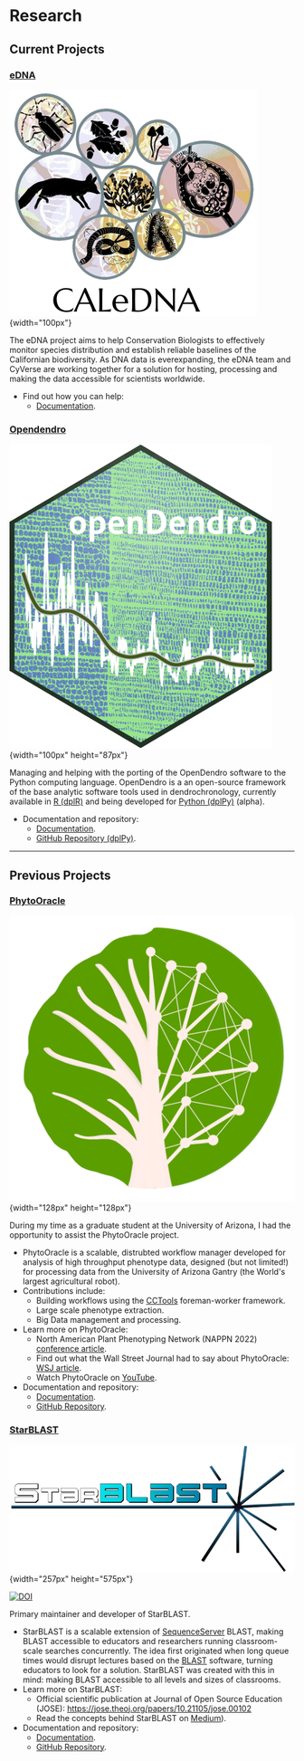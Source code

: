 # Research

## Current Projects

### [eDNA](https://ucedna.com/our-mission)

![eDNA](./assets/edna.png){width="100px"}

The eDNA project aims to help Conservation Biologists to effectively monitor species distribution and establish reliable baselines of the Californian biodiversity. As DNA data is everexpanding, the eDNA team and CyVerse are working together for a solution for hosting, processing and making the data accessible for scientists worldwide.

- Find out how you can help:
    - [Documentation](https://ucedna.com/our-mission).

### [Opendendro](https://opendendro.org/)

![OD](./assets/openDendro.png){width="100px" height="87px"}

Managing and helping with the porting of the OpenDendro software to the Python computing language.
OpenDendro is a an open-source framework of the base analytic software tools used in dendrochronology, currently available in [R (dplR)](https://opendendro.org/r/) and being developed for [Python (dplPy)](https://opendendro.org/python/) (alpha).

- Documentation and repository:
    - [Documentation](https://opendendro.org/).
    - [GitHub Repository (dplPy)](https://github.com/OpenDendro/dplPy).

---

## Previous Projects

### [PhytoOracle](https://github.com/phytooracle)

![PO](./assets/PhytoOracle_logo.png){width="128px" height="128px"}

During my time as a graduate student at the University of Arizona, I had the opportunity to assist the PhytoOracle project.

- PhytoOracle is a scalable, distrubted workflow manager developed for analysis of high throughput phenotype data, designed (but not limited!) for processing data from the University of Arizona Gantry (the World's largest agricultural robot). 
- Contributions include: 
    - Building workflows using the [CCTools](https://ccl.cse.nd.edu/software/downloadfiles.php) foreman-worker framework.
    - Large scale phenotype extraction.
    - Big Data management and processing.
- Learn more on PhytoOracle:
    - North American Plant Phenotyping Network (NAPPN 2022) [conference article](https://www.essoar.org/doi/10.1002/essoar.10508789.1). 
    - Find out what the Wall Street Journal had to say about PhytoOracle: [WSJ article](https://www.wsj.com/articles/how-a-30-ton-robot-could-help-crops-withstand-climate-change-11597237276).
    - Watch PhytoOracle on [YouTube](https://www.youtube.com/watch?v=da2gKRdMeXY).
- Documentation and repository:
    - [Documentation](https://phytooracle.readthedocs.io/en/latest/).
    - [GitHub Repository](https://github.com/phytooracle).

### [StarBLAST](https://github.com/LyonsLab/StarBLAST) 

![SB](./assets/Starblast_logo.png){width="257px" height="575px"}

[![DOI](https://jose.theoj.org/papers/10.21105/jose.00102/status.svg)](https://doi.org/10.21105/jose.00102)

Primary maintainer and developer of StarBLAST.

- StarBLAST is a scalable extension of [SequenceServer](http://sequenceserver.com/) BLAST, making BLAST accessible to educators and researchers running classroom-scale searches concurrently. The idea first originated when long queue times would disrupt lectures based on the [BLAST](https://blast.ncbi.nlm.nih.gov/Blast.cgi) software, turning educators to look for a solution. StarBLAST was created with this in mind: making BLAST accessible to all levels and sizes of classrooms.
- Learn more on StarBLAST:
    - Official scientific publication at Journal of Open Source Education (JOSE): https://jose.theoj.org/papers/10.21105/jose.00102
    - Read the concepts behind StarBLAST on [Medium](https://medium.com/@samanthalrobbins/starblast-cafd04f7916a)).
- Documentation and repository:
    - [Documentation](https://starblast.readthedocs.io/en/latest/).
    - [GitHub Repository](https://github.com/LyonsLab/StarBLAST).
